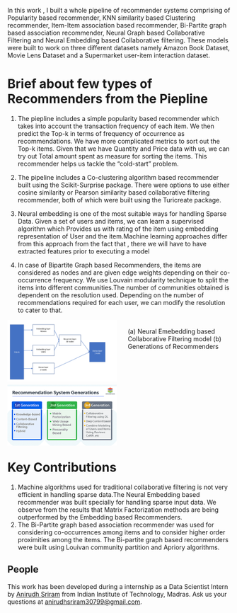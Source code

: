 In this work , I built a whole pipeline of recommender systems comprising of Popularity based recommender, KNN similarity based Clustering recommender, Item-Item association based recommender, Bi-Partite graph based association recommender, Neural Graph based Collaborative Filtering and Neural Embedding based Collaborative filtering. These models were built to work on three different datasets namely Amazon Book Dataset, Movie Lens Dataset and a Supermarket user-item interaction dataset.

# Brief about few types of Recommenders from the Piepline

1. The piepline includes a simple popularity based recommender which takes into account the transaction frequency of each item. We then predict the Top-k in terms of frequency of occurrence as recommendations. We have more complicated metrics to sort out the Top-k items. Given that we have Quantity and Price data with us, we can try out Total amount spent as measure for sorting the items. This recommender helps us tackle the “cold-start” problem. 

2. The pipeline includes a Co-clustering algorithm based recommender built using the Scikit-Surprise package. There were options to use either cosine similarity or Pearson similarity based collaborative filtering recommender, both of which were built using the Turicreate package. 

3. Neural embedding is one of the most suitable ways for handling Sparse Data. Given a set of users and items, we can learn a supervised algorithm which Provides us with rating of the item using embedding representation of User and the item.Machine learning approaches differ from this approach from the fact that , there we will have to have extracted features prior to executing a model

4. In case of Bipartite Graph based Recommenders, the items are considered as nodes and are given edge weights depending on their co-occurrence frequency. We use Louvain modularity technique to split the items into different communities.The number of communities obtained is dependent on the resolution used. Depending on the number of recommendations required for each user, we can modify the resolution to cater to that. 


<p>
<img src="images/Model_Arch.png" style="float: left; width: 49%; margin-right: 5%; margin-bottom: 0.5em;">
<img src="images/Reco.png" style="float: left;  width: 49%; margin-rigt: 5%; margin-bottom: 0.5em;">
  <br> (a) Neural Emebedding based Collaborative Filtering model (b) Generations of Recommenders  
<p style="clear: both;">
   

# Key Contributions

1. Machine algorithms used for traditional collaborative filtering is not very efficient in handling sparse data.The Neural Embedding based recommender was built specially for handling sparse input data. We observe from the results that Matrix Factorization methods are being outperformed by the Embedding based Recommenders.
2. The Bi-Partite graph based association recommender was used for considering co-occurrences among items and to consider higher order proximities among the items. The Bi-partite graph based recommenders were built using Louivan community partition and Apriory algorithms.

## People

This work has been developed during a internship as a Data Scientist Intern by [Anirudh Sriram](https://github.com/anirudhs123) from Indian Institute of Technology, Madras. Ask us your questions at [anirudhsriram30799@gmail.com](mailto:anirudhsriram30799@gmail.com).

